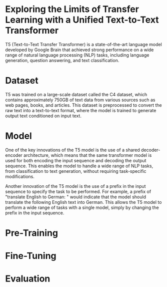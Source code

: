 # Exploring the Limits of Transfer Learning with a Unified Text-to-Text Transformer

T5 (Text-to-Text Transfer Transformer) is a state-of-the-art language model developed by Google Brain that achieved strong performance on a wide range of natural language processing (NLP) tasks, including language generation, question answering, and text classification.


# Dataset
T5 was trained on a large-scale dataset called the C4 dataset, which contains approximately 750GB of text data from various sources such as web pages, books, and articles. This dataset is preprocessed to convert the raw text into a text-to-text format, where the model is trained to generate output text conditioned on input text.

# Model
One of the key innovations of the T5 model is the use of a shared decoder-encoder architecture, which means that the same transformer model is used for both encoding the input sequence and decoding the output sequence. This enables the model to handle a wide range of NLP tasks, from classification to text generation, without requiring task-specific modifications.

Another innovation of the T5 model is the use of a prefix in the input sequence to specify the task to be performed. For example, a prefix of "translate English to German: " would indicate that the model should translate the following English text into German. This allows the T5 model to perform a wide range of tasks with a single model, simply by changing the prefix in the input sequence.

# Pre-Training

# Fine-Tuning

# Evaluation

